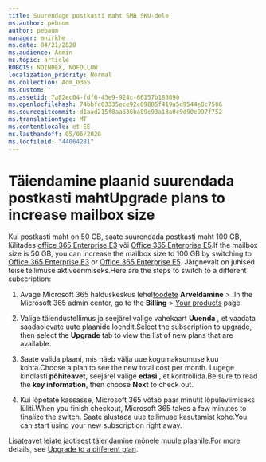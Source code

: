 ```yaml
---
title: Suurendage postkasti maht SMB SKU-dele
ms.author: pebaum
author: pebaum
manager: mnirkhe
ms.date: 04/21/2020
ms.audience: Admin
ms.topic: article
ROBOTS: NOINDEX, NOFOLLOW
localization_priority: Normal
ms.collection: Adm_O365
ms.custom: ''
ms.assetid: 7a82ec04-fdf6-43e9-924c-66157b180890
ms.openlocfilehash: 74bbfc03335ece92c09805f419a5d9544e8c7506
ms.sourcegitcommit: d1aad215f8aa636ba89c93a13a0c9d90e997f752
ms.translationtype: MT
ms.contentlocale: et-EE
ms.lasthandoff: 05/06/2020
ms.locfileid: "44064281"
---
```

# <a name="upgrade-plans-to-increase-mailbox-size"></a><span data-ttu-id="23821-102">Täiendamine plaanid suurendada postkasti maht</span><span class="sxs-lookup"><span data-stu-id="23821-102">Upgrade plans to increase mailbox size</span></span>

<span data-ttu-id="23821-103">Kui postkasti maht on 50 GB, saate suurendada postkasti maht 100 GB, lülitades [office 365 Enterprise E3](https://products.office.com/business/office-365-enterprise-e3-business-software) või [Office 365 Enterprise E5](https://products.office.com/business/office-365-enterprise-e5-business-software).</span><span class="sxs-lookup"><span data-stu-id="23821-103">If the mailbox size is 50 GB, you can increase the mailbox size to 100 GB by switching to [Office 365 Enterprise E3](https://products.office.com/business/office-365-enterprise-e3-business-software) or [Office 365 Enterprise E5](https://products.office.com/business/office-365-enterprise-e5-business-software).</span></span> <span data-ttu-id="23821-104">Järgnevalt on juhised teise tellimuse aktiveerimiseks.</span><span class="sxs-lookup"><span data-stu-id="23821-104">Here are the steps to switch to a different subscription:</span></span>
  
1. <span data-ttu-id="23821-105">Avage Microsoft 365 halduskeskus lehel[toodete](https://go.microsoft.com/fwlink/p/?linkid=842054) **Arveldamine** > .</span><span class="sxs-lookup"><span data-stu-id="23821-105">In the Microsoft 365 admin center, go to the **Billing** > [Your products](https://go.microsoft.com/fwlink/p/?linkid=842054) page.</span></span>

2. <span data-ttu-id="23821-106">Valige täiendustellimus ja seejärel valige vahekaart **Uuenda** , et vaadata saadaolevate uute plaanide loendit.</span><span class="sxs-lookup"><span data-stu-id="23821-106">Select the subscription to upgrade, then select the **Upgrade** tab to view the list of new plans that are available.</span></span>

3. <span data-ttu-id="23821-107">Saate valida plaani, mis näeb välja uue kogumaksumuse kuu kohta.</span><span class="sxs-lookup"><span data-stu-id="23821-107">Choose a plan to see the new total cost per month.</span></span> <span data-ttu-id="23821-108">Lugege kindlasti **põhiteavet**, seejärel valige **edasi** , et kontrollida.</span><span class="sxs-lookup"><span data-stu-id="23821-108">Be sure to read the **key information**, then choose **Next** to check out.</span></span>

4. <span data-ttu-id="23821-109">Kui lõpetate kassasse, Microsoft 365 võtab paar minutit lõpuleviimiseks lüliti.</span><span class="sxs-lookup"><span data-stu-id="23821-109">When you finish checkout, Microsoft 365 takes a few minutes to finalize the switch.</span></span> <span data-ttu-id="23821-110">Saate alustada uue tellimuse kasutamist kohe.</span><span class="sxs-lookup"><span data-stu-id="23821-110">You can start using your new subscription right away.</span></span>

<span data-ttu-id="23821-111">Lisateavet leiate jaotisest [täiendamine mõnele muule plaanile](https://docs.microsoft.com/microsoft-365/commerce/subscriptions/upgrade-to-different-plan).</span><span class="sxs-lookup"><span data-stu-id="23821-111">For more details, see [Upgrade to a different plan](https://docs.microsoft.com/microsoft-365/commerce/subscriptions/upgrade-to-different-plan).</span></span>